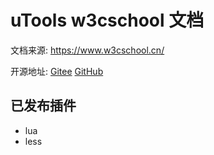 # uTools w3cschool 文档

文档来源: https://www.w3cschool.cn/

开源地址: [Gitee](https://gitee.com/itldg/utools-lua-doc)  [GitHub](https://github.com/itldg/utools-lua-doc)

## 已发布插件

- lua
- less
